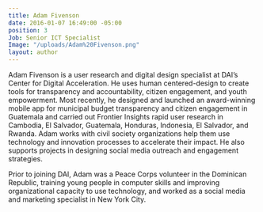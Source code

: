 ```yaml
---
title: Adam Fivenson
date: 2016-01-07 16:49:00 -05:00
position: 3
Job: Senior ICT Specialist
Image: "/uploads/Adam%20Fivenson.png"
layout: author
---
```


Adam Fivenson is a user research and digital design specialist at DAI’s Center for Digital Acceleration. He uses human centered-design to create tools for transparency and accountability, citizen engagement, and youth empowerment. Most recently, he designed and launched an award-winning mobile app for municipal budget transparency and citizen engagement in Guatemala and carried out Frontier Insights rapid user research in Cambodia, El Salvador, Guatemala, Honduras, Indonesia, El Salvador, and Rwanda. Adam works with civil society organizations help them use technology and innovation processes to accelerate their impact. He also supports projects in designing social media outreach and engagement strategies. 
<!--more-->
Prior to joining DAI, Adam was a Peace Corps volunteer in the Dominican Republic, training young people in computer skills and improving organizational capacity to use technology, and worked as a social media and marketing specialist in New York City.